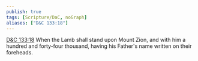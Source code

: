 ```yaml
---
publish: true
tags: [Scripture/DaC, noGraph]
aliases: ["D&C 133:18"]
---
```

[D&C 133:18](https://churchofjesuschrist.org/study/scriptures/dc-testament/dc/133?lang=eng&id=p18#p18) When the Lamb shall stand upon Mount Zion, and with him a hundred and forty-four thousand, having his Father's name written on their foreheads.
